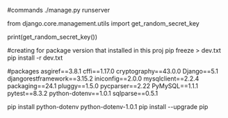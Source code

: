 #commands
./manage.py runserver

from django.core.management.utils import get_random_secret_key

print(get_random_secret_key())


#creating for  package version that installed in this proj 
pip freeze > dev.txt 
pip install -r dev.txt     

#packages
asgiref==3.8.1
cffi==1.17.0
cryptography==43.0.0
Django==5.1
djangorestframework==3.15.2
iniconfig==2.0.0
mysqlclient==2.2.4
packaging==24.1
pluggy==1.5.0
pycparser==2.22
PyMySQL==1.1.1
pytest==8.3.2
python-dotenv==1.0.1
sqlparse==0.5.1




pip install python-dotenv
python-dotenv-1.0.1
pip install --upgrade pip